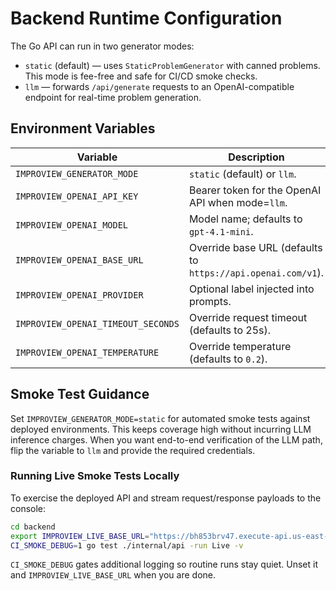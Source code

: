 # Backend Runtime Configuration

The Go API can run in two generator modes:

- `static` (default) — uses `StaticProblemGenerator` with canned problems. This mode is fee-free and safe for CI/CD smoke checks.
- `llm` — forwards `/api/generate` requests to an OpenAI-compatible endpoint for real-time problem generation.

## Environment Variables

| Variable | Description | Required |
| --- | --- | --- |
| `IMPROVIEW_GENERATOR_MODE` | `static` (default) or `llm`. | No |
| `IMPROVIEW_OPENAI_API_KEY` | Bearer token for the OpenAI API when mode=`llm`. | Yes (llm) |
| `IMPROVIEW_OPENAI_MODEL` | Model name; defaults to `gpt-4.1-mini`. | No |
| `IMPROVIEW_OPENAI_BASE_URL` | Override base URL (defaults to `https://api.openai.com/v1`). | No |
| `IMPROVIEW_OPENAI_PROVIDER` | Optional label injected into prompts. | No |
| `IMPROVIEW_OPENAI_TIMEOUT_SECONDS` | Override request timeout (defaults to 25s). | No |
| `IMPROVIEW_OPENAI_TEMPERATURE` | Override temperature (defaults to `0.2`). | No |

## Smoke Test Guidance

Set `IMPROVIEW_GENERATOR_MODE=static` for automated smoke tests against deployed environments. This keeps coverage high without incurring LLM inference charges. When you want end-to-end verification of the LLM path, flip the variable to `llm` and provide the required credentials.
### Running Live Smoke Tests Locally

To exercise the deployed API and stream request/response payloads to the console:

```bash
cd backend
export IMPROVIEW_LIVE_BASE_URL="https://bh853brv47.execute-api.us-east-1.amazonaws.com"
CI_SMOKE_DEBUG=1 go test ./internal/api -run Live -v
```

`CI_SMOKE_DEBUG` gates additional logging so routine runs stay quiet. Unset it and `IMPROVIEW_LIVE_BASE_URL` when you are done.
